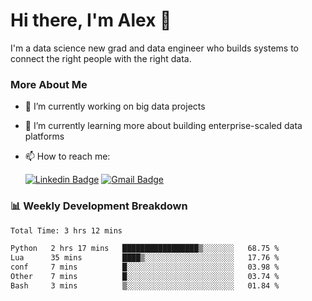 # Hi there, I'm Alex  👋

I'm a data science new grad and data engineer who builds systems to connect the right people with the right data. 

### More About Me

- 🔭 I’m currently working on big data projects
- 🌱 I’m currently learning more about building enterprise-scaled data platforms
- 📫 How to reach me:

  [![Linkedin Badge](https://img.shields.io/badge/LinkedIn-0077B5?style=for-the-badge&logo=linkedin&logoColor=white)](https://www.linkedin.com/in/itsalexchen) [![Gmail Badge](https://img.shields.io/badge/Gmail-D14836?style=for-the-badge&logo=gmail&logoColor=white)](mailto:itsalexchen@gmail.com)




### 📊 Weekly Development Breakdown
<!--START_SECTION:waka-->

```txt
Total Time: 3 hrs 12 mins

Python   2 hrs 17 mins   █████████████████▒░░░░░░░   68.75 %
Lua      35 mins         ████▒░░░░░░░░░░░░░░░░░░░░   17.76 %
conf     7 mins          █░░░░░░░░░░░░░░░░░░░░░░░░   03.98 %
Other    7 mins          █░░░░░░░░░░░░░░░░░░░░░░░░   03.74 %
Bash     3 mins          ▒░░░░░░░░░░░░░░░░░░░░░░░░   01.84 %
```

<!--END_SECTION:waka-->
